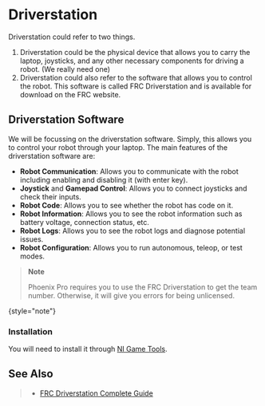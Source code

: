# Driverstation

Driverstation could refer to two things. 

1. Driverstation could be the physical device that allows you to carry the laptop, joysticks, and any other necessary components for driving a robot. (We really need one)
2. Driverstation could also refer to the software that allows you to control the robot. This software is called FRC Driverstation and is available for download on the FRC website.

## Driverstation Software

We will be focussing on the driverstation software. Simply, this allows you to control your robot through your laptop.
The main features of the driverstation software are:

- **Robot Communication**: Allows you to communicate with the robot including enabling and disabling it (with enter key).
- **Joystick** and **Gamepad Control**: Allows you to connect joysticks and check their inputs.
- **Robot Code**: Allows you to see whether the robot has code on it.
- **Robot Information**: Allows you to see the robot information such as battery voltage, connection status, etc.
- **Robot Logs**: Allows you to see the robot logs and diagnose potential issues.
- **Robot Configuration**: Allows you to run autonomous, teleop, or test modes.

> **Note**
>
> Phoenix Pro requires you to use the FRC Driverstation to get the team number.
> Otherwise, it will give you errors for being unlicensed. 
>
{style="note"}

### Installation
You will need to install it through [NI Game Tools](NI.md).

## See Also
> - [FRC Driverstation Complete Guide](https://docs.wpilib.org/en/stable/docs/software/driverstation/driver-station.html)